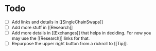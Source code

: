 # Todo

- [ ] Add links and details in [[SingleChainSwaps]]
- [ ] Add more stuff in [[Research]]
- [ ] Add more details in [[Exchanges]] that helps in deciding. For now you may use the [[Research]] links for that.
- [ ] Repurpose the upper right button from a rickroll to [[Tip]].
